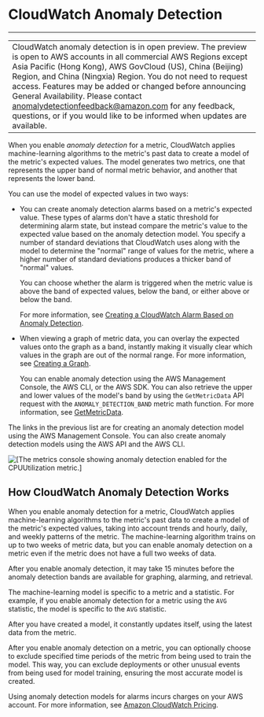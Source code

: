 # CloudWatch Anomaly Detection<a name="CloudWatch_Anomaly_Detection"></a>


****  

|  | 
| --- |
| CloudWatch anomaly detection is in open preview\. The preview is open to AWS accounts in all commercial AWS Regions except Asia Pacific \(Hong Kong\), AWS GovCloud \(US\), China \(Beijing\) Region, and China \(Ningxia\) Region\. You do not need to request access\. Features may be added or changed before announcing General Availability\. Please contact [anomalydetectionfeedback@amazon\.com](mailto:anomalydetectionfeedback@amazon.com) for any feedback, questions, or if you would like to be informed when updates are available\. | 

When you enable *anomaly detection* for a metric, CloudWatch applies machine\-learning algorithms to the metric's past data to create a model of the metric's expected values\. The model generates two metrics, one that represents the upper band of normal metric behavior, and another that represents the lower band\.

You can use the model of expected values in two ways:
+ You can create anomaly detection alarms based on a metric's expected value\. These types of alarms don't have a static threshold for determining alarm state, but instead compare the metric's value to the expected value based on the anomaly detection model\. You specify a number of standard deviations that CloudWatch uses along with the model to determine the "normal" range of values for the metric, where a higher number of standard deviations produces a thicker band of "normal" values\.

  You can choose whether the alarm is triggered when the metric value is above the band of expected values, below the band, or either above or below the band\.

  For more information, see [Creating a CloudWatch Alarm Based on Anomaly Detection](Create_Anomaly_Detection_Alarm.md)\.
+ When viewing a graph of metric data, you can overlay the expected values onto the graph as a band, instantly making it visually clear which values in the graph are out of the normal range\. For more information, see [Creating a Graph](graph_a_metric.md#create-metric-graph)\.

  You can enable anomaly detection using the AWS Management Console, the AWS CLI, or the AWS SDK\. You can also retrieve the upper and lower values of the model's band by using the `GetMetricData` API request with the `ANOMALY_DETECTION_BAND` metric math function\. For more information, see [GetMetricData](https://docs.aws.amazon.com/AmazonCloudWatch/latest/APIReference/API_GetMetricData.html)\.

The links in the previous list are for creating an anomaly detection model using the AWS Management Console\. You can also create anomaly detection models using the AWS API and the AWS CLI\.

![\[The metrics console showing anomaly detection enabled for the CPUUtilization metric.\]](http://docs.aws.amazon.com/AmazonCloudWatch/latest/monitoring/images/Anomaly_Detection_Graph.PNG)

## How CloudWatch Anomaly Detection Works<a name="CloudWatch_Anomaly_Detection_Algorithm"></a>

When you enable anomaly detection for a metric, CloudWatch applies machine\-learning algorithms to the metric's past data to create a model of the metric's expected values, taking into account trends and hourly, daily, and weekly patterns of the metric\. The machine\-learning algorithm trains on up to two weeks of metric data, but you can enable anomaly detection on a metric even if the metric does not have a full two weeks of data\.

After you enable anomaly detection, it may take 15 minutes before the anomaly detection bands are available for graphing, alarming, and retrieval\.

The machine\-learning model is specific to a metric and a statistic\. For example, if you enable anomaly detection for a metric using the `AVG` statistic, the model is specific to the `AVG` statistic\.

After you have created a model, it constantly updates itself, using the latest data from the metric\.

After you enable anomaly detection on a metric, you can optionally choose to exclude specified time periods of the metric from being used to train the model\. This way, you can exclude deployments or other unusual events from being used for model training, ensuring the most accurate model is created\.

Using anomaly detection models for alarms incurs charges on your AWS account\. For more information, see [Amazon CloudWatch Pricing](http://aws.amazon.com/cloudwatch/pricing)\.